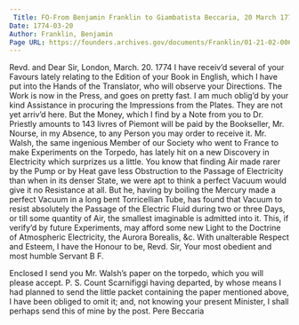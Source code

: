 ```yaml
---
 Title: FO-From Benjamin Franklin to Giambatista Beccaria, 20 March 1774
Date: 1774-03-20
Author: Franklin, Benjamin
Page URL: https://founders.archives.gov/documents/Franklin/01-21-02-0063
---
```


Revd. and Dear Sir,
London, March. 20. 1774
I have receiv’d several of your Favours lately relating to the Edition of your Book in English, which I have put into the Hands of the Translator, who will observe your Directions. The Work is now in the Press, and goes on pretty fast. I am much oblig’d by your kind Assistance in procuring the Impressions from the Plates. They are not yet arriv’d here. But the Money, which I find by a Note from you to Dr. Priestly amounts to 143 livres of Piemont will be paid by the Bookseller, Mr. Nourse, in my Absence, to any Person you may order to receive it.
Mr. Walsh, the same ingenious Member of our Society who went to France to make Experiments on the Torpedo, has lately hit on a new Discovery in Electricity which surprizes us a little. You know that finding Air made rarer by the Pump or by Heat gave less Obstruction to the Passage of Electricity than when in its denser State, we were apt to think a perfect Vacuum would give it no Resistance at all. But he, having by boiling the Mercury made a perfect Vacuum in a long bent Torricellian Tube, has found that Vacuum to resist absolutely the Passage of the Electric Fluid during two or three Days, or till some quantity of Air, the smallest imaginable is admitted into it. This, if verify’d by future Experiments, may afford some new Light to the Doctrine of Atmospheric Electricity, the Aurora Borealis, &c. With unalterable Respect and Esteem, I have the Honour to be, Revd. Sir, Your most obedient and most humble Servant
B F.

  Enclosed I send you Mr. Walsh’s paper on the torpedo, which you will please accept.
  P. S. Count Scarnifiggi having departed, by whose means I had planned to send the little packet containing the paper mentioned above, I have been obliged to omit it; and, not knowing your present Minister, I shall perhaps send this of mine by the post.
Pere Beccaria


